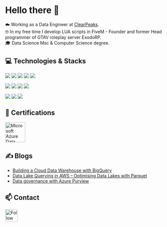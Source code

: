 # Hello there 👋

☁️ Working as a Data Engineer at [ClearPeaks](https://www.clearpeaks.com/).  
🤓 In my free time I develop LUA scripts in FiveM - Founder and former Head programmer of GTAV roleplay server ExodoRP.  
🎓 Data Science Msc & Computer Science degree.

## 💻 Technologies & Stacks

![](https://img.shields.io/badge/Python-informational?style=flat&logo=python&logoColor=white&color=3D3D3D)
![](https://img.shields.io/badge/Java-informational?style=flat&logo=java&logoColor=white&color=3D3D3D)
![](https://img.shields.io/badge/Spring-informational?style=flat&logo=spring&logoColor=white&color=3D3D3D)
![](https://img.shields.io/badge/Lua-informational?style=flat&logo=lua&logoColor=white&color=3D3D3D)
![](https://img.shields.io/badge/Bash-informational?style=flat&logo=gnu-bash&logoColor=white&color=3D3D3D)

![](https://img.shields.io/badge/AWS-informational?style=flat&logo=amazonaws&logoColor=white&color=3D3D3D)
![](https://img.shields.io/badge/Azure-informational?style=flat&logo=microsoftazure&logoColor=white&color=3D3D3D)
![](https://img.shields.io/badge/Google_Cloud-informational?style=flat&logo=googlecloud&logoColor=white&color=3D3D3D)
![](https://img.shields.io/badge/Cloudera-informational?style=flat&logo=cloudera&logoColor=white&color=3D3D3D)

![](https://img.shields.io/badge/Docker-informational?style=flat&logo=docker&logoColor=white&color=3D3D3D)
![](https://img.shields.io/badge/IntelliJ_IDEA-informational?style=flat&logo=intellij-idea&logoColor=white&color=3D3D3D)
![](https://img.shields.io/badge/Sublime_Text-informational?style=flat&logo=sublimetext&logoColor=white&color=3D3D3D)

## 📃 Certifications

[<img alt="Microsoft Azure Data Engineer Associate" title="Microsoft Azure Data Engineer Associate" src="https://www.pue.es/Areas/Training/Resources/Images/Sections/Courses/Providers/Microsoft/Categories/Azure/badge-dp-203.png" width="64">](https://www.credly.com/badges/6da610d2-8021-4954-bc2d-37a6347caf4d/linked_in)

## ✍️ Blogs

- [Building a Cloud Data Warehouse with BigQuery](https://www.clearpeaks.com/building-a-cloud-data-warehouse-with-bigquery/)
- [Data Lake Querying in AWS – Optimising Data Lakes with Parquet](https://www.clearpeaks.com/data-lake-querying-in-aws-optimising-data-lakes-with-parquet/)
- [Data governance with Azure Purview](https://www.clearpeaks.com/data-governance-with-azure-purview)

## 📫 Contact

[<img src="https://raw.githubusercontent.com/Raymo111/Raymo111/master/socials/linkedin.png" height="40em" align="center" alt="Follow me on LinkedIn" title="Follow me on LinkedIn"/>](https://www.linkedin.com/in/victor-colom%C3%A9-carcol%C3%A9/)


<!--
https://github.com/abhisheknaiidu/awesome-github-profile-readme
https://github.com/simple-icons/simple-icons/blob/develop/slugs.md
-->
